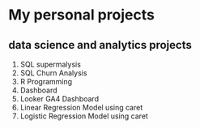 # My personal projects
## data science and analytics projects
1. SQL supermalysis
2. SQL Churn Analysis
3. R Programming
4. Dashboard
5. Looker GA4 Dashboard
6. Linear Regression Model using caret
7. Logistic Regression Model using caret

